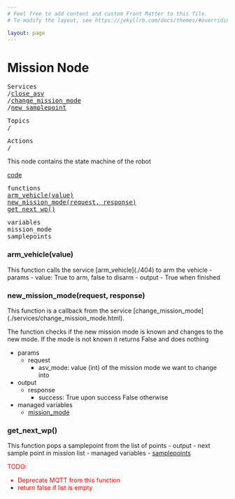 ```yaml
---
# Feel free to add content and custom Front Matter to this file.
# To modify the layout, see https://jekyllrb.com/docs/themes/#overriding-theme-defaults

layout: page
---
```

<H1>Mission Node</H1> 
<pre>
Services
/<a href="./services/close_asv.html">close_asv</a>
/<a href="./services/change_mission_mode.html">change_mission_mode</a>
/<a href="./services/new_samplepoint.html">new_samplepoint</a>
</pre>
<pre>
Topics
/
</pre>
<pre>
Actions
/
</pre>

This node contains the state machine of the robot

[code](https://github.com/AloePacci/ASV_Loyola_US/blob/main/src/asv_loyola_us/asv_loyola_us/mission_node.py)


<pre>
functions
<a href="#arm_vehicle">arm_vehicle(value)</a>
<a href="#new_mission_mode">new_mission_mode(request, response)</a>
<a href="#get_next_wp">get_next_wp()</a>
</pre>


<pre>
variables
<a id="self.mission_mode">mission_mode</a>
<a id="self.samplepoints">samplepoints</a>
</pre>


<!-- %%%%%%%%%%%%%%%%%%%%%%%%% START OF FUNCTION DEFINITIONS AREA %%%%%%%%%%%%%%%%%%%%%%%%%% -->

<!-- %%%%%%%%%%%%%%%%%%%%%%%%%%%%%%%%%% ARM VEHICLE %%%%%%%%%%%%%%%%%%%%%%%%%%%%%%%%%%%%% -->

<H3>arm_vehicle(value)</H3>
<a id="arm_vehicle"></a>
This function calls the service [arm_vehicle](./404) to arm the vehicle
- params
  - value: True to arm, false to disarm
- output
  - True when finished

<!-- %%%%%%%%%%%%%%%%%%%%%%%%%%%%%%%%% NEW MISSION MODE %%%%%%%%%%%%%%%%%%%%%%%%%%%%%%%%%%%%%% -->

<H3>new_mission_mode(request, response)</H3>
<a id="new_mission_mode"></a>
This function is a callback from the service [change_mission_mode](./services/change_mission_mode.html).

The function checks if the new mission mode is known and changes to the new mode.
If the mode is not known it returns False and does nothing

- params
  - request
    - asv_mode: value (int) of the mission mode we want to change into
- output
  - response
    - success: True upon success False otherwise
- managed variables
  - <a href="#self.mission_mode">mission_mode</a>

<!-- %%%%%%%%%%%%%%%%%%%%%%%%%%%%%% GET NEXT WAYPOINT %%%%%%%%%%%%%%%%%%%%%%%%%%%%%%%%%%%%%%%%% -->

<H3>get_next_wp()</H3>
<a id="get_next_wp"></a>
This function pops a samplepoint from the list of points
- output
  - next sample point in mission list
- managed variables
  - <a href="#self.samplepoints">samplepoints</a>

<FONT COLOR="#ff0000"> TODO:<br>
- Deprecate MQTT from this function  <br>
- return false if list is empty</FONT>

<!-- %%%%%%%%%%%%%%%%%%%%%%%%%%%%%%%%%%%%%%%%%%%%%%%%%%%%%%%%%%%%%%%%%%%%%%% -->